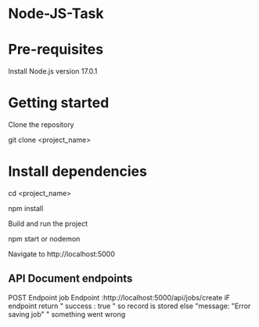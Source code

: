 # Node-JS-Task

# Pre-requisites
Install Node.js version 17.0.1

# Getting started

Clone the repository

git clone  <git lab template url> <project_name>

# Install dependencies

cd <project_name>

npm install

Build and run the project

npm start
or 
nodemon

Navigate to http://localhost:5000

## API Document endpoints
POST Endpoint 
job Endpoint :http://localhost:5000/api/jobs/create
iF endpoint return " success : true " so record is stored 
else "message: "Error saving job" " something went wrong 

